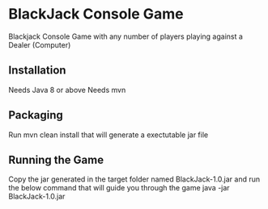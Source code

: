 # BlackJack Console Game
Blackjack Console Game with any number of players playing against a Dealer (Computer)

## Installation
Needs Java 8 or above
Needs mvn

## Packaging
Run mvn clean install that will generate a exectutable jar file

## Running the Game
Copy the jar generated in the target folder named BlackJack-1.0.jar and run the below command that will guide you through the game
java -jar BlackJack-1.0.jar
